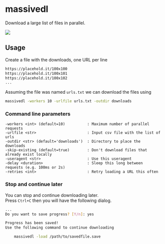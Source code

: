 # massivedl
Download a large list of files in parallel.

![](screenshots/output.gif)

## Usage

Create a file with the downloads, one URL per line
```bash
https://placehold.it/100x100
https://placehold.it/100x101
https://placehold.it/100x102
...
```

Assuming the file was named `urls.txt` we can download the files using
```bash
massivedl -workers 10 -urlfile urls.txt -outdir downloads
```


### Command line parameters
```
-workers <int> (default=10)          : Maximum number of parallel requests
-urlfile <str>                       : Input csv file with the list of urls
-outdir <str> (default='downloads')  : Directory to place the downloads
-skip-existing (default=true)        : Don't download files that already exist locally
-useragent <str>                     : Use this useragent      
-delay <duration>                    : Sleep this long between requests (e.g. 100ms or 2s)
-retries <int>                       : Retry loading a URL this often
```

### Stop and continue later
You can stop and continue downloading later.  
Press `Ctrl+C` then you will have the following dialog.

```bash
...
Do you want to save progress? [Y/n]: yes

Progress has been saved!
Use the following command to continue downloading

	massivedl -load /path/to/savedfile.save
```

